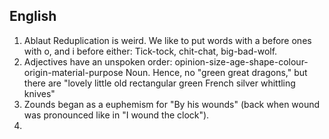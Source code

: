 ## English

1. Ablaut Reduplication is weird. We like to put words with a before ones with o, and i before either: Tick-tock, chit-chat, big-bad-wolf.
1. Adjectives have an unspoken order: opinion-size-age-shape-colour-origin-material-purpose Noun. Hence, no "green great dragons," but there are "lovely little old rectangular green French silver whittling knives"
1. Zounds began as a euphemism for "By his wounds" (back when wound was pronounced like in "I wound the clock").
1.
